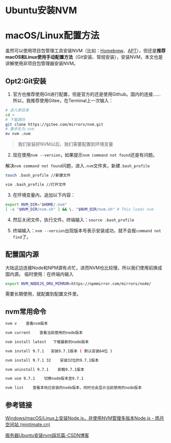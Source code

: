 # Ubuntu安装NVM

# macOS/Linux配置方法

虽然可以使用项目包管理工具安装NVM（比如：[Homebrew](https://brew.sh/)、[APT](https://en.wikipedia.org/wiki/APT_(software))），但还是**推荐macOS和Linux使用手动配置方法**（Git安装、常规安装），安装NVM，本文也是讲解使用非项目包管理器安装NVM。

## Opt2:Git安装

1. 官方也推荐使用Git进行配置，但是官方的还是使用Github。国内的连接…… 所以，我推荐使用Gitee，在Terminal上一次输入：

```bash
# 进入家目录
cd ~
# 下载源码
git clone https://gitee.com/mirrors/nvm.git
# 重命名为.nvm
mv nvm .nvm
```

> 我们安装好NVM以后，我们需要配置到环境变量

2. 现在使用`nvm --version`，如果提示`nvm command not found`还是有问题。

解决`nvm command not found`问题，进入`.nvm`文件夹，新建`.bash_profile`

```bash
touch .bash_profile //新建文件

vim .bash_profile //打开文件
```

3. 在环境变量内，追加以下内容：

```bash
export NVM_DIR="$HOME/.nvm"
[ -s "$NVM_DIR/nvm.sh" ] && \. "$NVM_DIR/nvm.sh" # This loads nvm
```

4. 然后关闭文件，执行文件。终端输入：`source .bash_profile`

5. 终端输入：`nvm --version`出现版本号表示安装成功，就不会报`command not find`了。

## 配置国内源

大陆这边连接Node和NPM源有点忙，进而NVM也比较慢，所以我们使用前换成国内源。
临时使用：在终端内输入

```bash
export NVM_NODEJS_ORG_MIRROR=https://npmmirror.com/mirrors/node/
```

需要长期使用，就配置到配置文件里。

## nvm常用命令

```bash
nvm v    查看nvm版本 

nvm current    查看当前使用的node版本

nvm install latest   下载最新的node版本

nvm install 9.7.1   安装9.7.1版本 ( 默认安装64位 )

nvm install 9.7.1 32    安装32位的9.7.1版本

nvm uninstall 9.7.1    卸载9.7.1版本

nvm use 9.7.1    切换node版本至9.7.1

nvm list    查看本地已安装的node版本，同时也会显示当前使用的node版本
```

## 参考链接

[Windows/macOS/Linux上安装Node.js，并使用NVM管理多版本Node.js - 雨月空间站 (mintimate.cn)](https://www.mintimate.cn/2021/07/26/nvmNode/#Opt2-Git%E5%AE%89%E8%A3%85)

[服务器Ubuntu安装nvm踩坑篇-CSDN博客](https://blog.csdn.net/handsomezhanghui/article/details/111872159)

<link rel="stylesheet" href="https://cdnjs.cloudflare.com/ajax/libs/social-share.js/1.0.16/css/share.min.css">
<div class="social-share"></div>
<script type="text/javascript" src="https://cdnjs.cloudflare.com/ajax/libs/social-share.js/1.0.16/js/social-share.min.js"></script>
